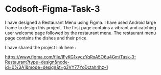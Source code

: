 # Codsoft-Figma-Task-3

I have designed a Restaurant Menu using Figma. I have used Android large frame to design this project. The first page contains a vibrant and catching user welcome page followed by the restaurant menu. The restaurant menu page contains the dishes and their price. 

I have shared the project link here : 

https://www.figma.com/file/IFyKG1xyczYqRoA5O6u4Gm/Task-3-Restaurant?type=design&node-id=0%3A1&mode=design&t=g3VY77YoDctah4hz-1
